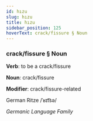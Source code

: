 ```yaml
---
id: hızu
slug: hızu
title: hızu
sidebar_position: 125
hoverText: crack/fissure § Noun
---
```


### crack/fissure § Noun

**Verb**: to be a crack/fissure

**Noun**: crack/fissure

**Modifier**: crack/fissure-related

German Ritze /ˈʁɪt͡sə/

*Germanic Language Family*